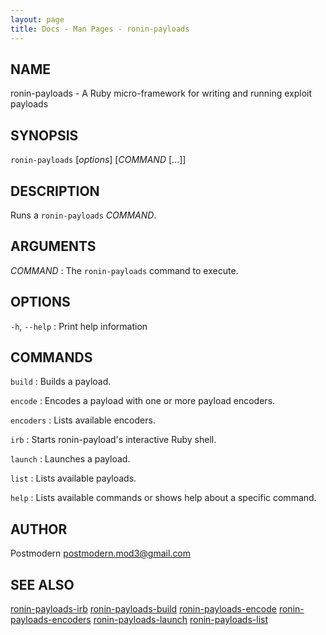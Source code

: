 ```yaml
---
layout: page
title: Docs - Man Pages - ronin-payloads
---
```


## NAME

ronin-payloads - A Ruby micro-framework for writing and running exploit payloads

## SYNOPSIS

`ronin-payloads` [*options*] [*COMMAND* [...]]

## DESCRIPTION

Runs a `ronin-payloads` *COMMAND*.

## ARGUMENTS

*COMMAND*
: The `ronin-payloads` command to execute.

## OPTIONS

`-h`, `--help`
: Print help information

## COMMANDS

`build`
: Builds a payload.

`encode`
: Encodes a payload with one or more payload encoders.

`encoders`
: Lists available encoders.

`irb`
: Starts ronin-payload's interactive Ruby shell.

`launch`
: Launches a payload.

`list`
: Lists available payloads.

`help`
: Lists available commands or shows help about a specific command.

## AUTHOR

Postmodern <postmodern.mod3@gmail.com>

## SEE ALSO

[ronin-payloads-irb](ronin-payloads-irb.1.html) [ronin-payloads-build](ronin-payloads-build.1.html) [ronin-payloads-encode](ronin-payloads-encode.1.html) [ronin-payloads-encoders](ronin-payloads-encoders.1.html) [ronin-payloads-launch](ronin-payloads-launch.1.html) [ronin-payloads-list](ronin-payloads-list.1.html)

